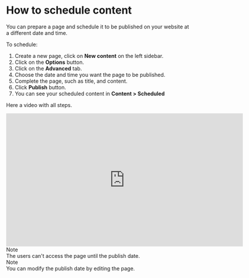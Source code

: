 # How to schedule content
<!-- position: 5 -->

You can prepare a page and schedule it to be published on your website at a different date and time.

To schedule:
1. Create a new page, click on **New content** on the left sidebar.
2. Click on the **Options** button.
3. Click on the **Advanced** tab.
4. Choose the date and time you want the page to be published.
5. Complete the page, such as title, and content.
6. Click **Publish** button.
7. You can see your scheduled content in **Content > Scheduled**

Here a video with all steps.
<iframe width="640" height="360" src="https://www.youtube.com/embed/3E8qhXbek5o?rel=0&amp;showinfo=0" frameborder="0" allow="accelerometer; autoplay; encrypted-media; gyroscope; picture-in-picture" allowfullscreen></iframe>

<div class="note">
<div class="title">Note</div>
The users can't access the page until the publish date.
</div>

<div class="note">
<div class="title">Note</div>
You can modify the publish date by editing the page.
</div>
